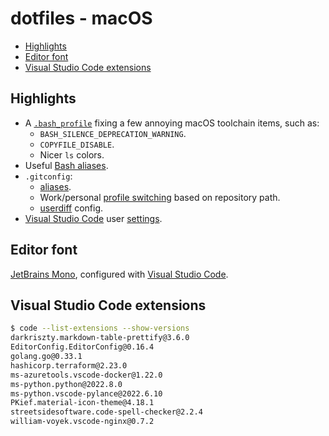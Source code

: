# dotfiles - macOS

- [Highlights](#highlights)
- [Editor font](#editor-font)
- [Visual Studio Code extensions](#visual-studio-code-extensions)

## Highlights

- A [`.bash_profile`](.bash_profile) fixing a few annoying macOS toolchain items, such as:
	- `BASH_SILENCE_DEPRECATION_WARNING`.
	- `COPYFILE_DISABLE`.
	- Nicer `ls` colors.
- Useful [Bash aliases](.bash_profile#L53-L72).
- `.gitconfig`:
	- [aliases](.gitconfig#L41-L62).
	- Work/personal [profile switching](.gitconfig#L64-L65) based on repository path.
	- [userdiff](.gitattributes-global) config.
- [Visual Studio Code](https://code.visualstudio.com/) user [settings](app/vscode).

## Editor font

[JetBrains Mono](https://github.com/JetBrains/JetBrainsMono), configured with [Visual Studio Code](app/vscode/settings.json#L7-L9).

## Visual Studio Code extensions

```sh
$ code --list-extensions --show-versions
darkriszty.markdown-table-prettify@3.6.0
EditorConfig.EditorConfig@0.16.4
golang.go@0.33.1
hashicorp.terraform@2.23.0
ms-azuretools.vscode-docker@1.22.0
ms-python.python@2022.8.0
ms-python.vscode-pylance@2022.6.10
PKief.material-icon-theme@4.18.1
streetsidesoftware.code-spell-checker@2.2.4
william-voyek.vscode-nginx@0.7.2
```
